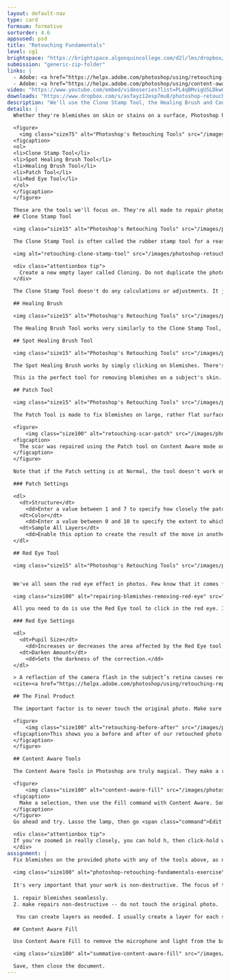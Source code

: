 ```yaml
---
layout: default-nav
type: card
formsum: formative
sortorder: 4.6
appsused: psd
title: "Retouching Fundamentals"
level: cg1
brightspace: "https://brightspace.algonquincollege.com/d2l/lms/dropbox/user/folder_submit_files.d2l?db=84514&grpid=0&isprv=0&bp=0&ou=92671"
submission: "generic-zip-folder"
links: |
  - Adobe: <a href="https://helpx.adobe.com/photoshop/using/retouching-repairing-images.html" target="_blank" title="Adobe: Retouch & Repair Photos">Retouch & Repair Photos</a>
  - Adobe: <a href="https://helpx.adobe.com/photoshop/using/content-aware-patch-move.html" title="Adobe: Content-Aware Patch and Move" target="_blank">Content-Aware Patch and Move</a>
video: "https://www.youtube.com/embed/videoseries?list=PL4qBMvigUSLDkwOG1w_wxTWQLU3tf88Bi"
downloads: "https://www.dropbox.com/s/asfayz12esp7mu8/photoshop-retouching-fundamentals.zip?dl=1"
description: "We'll use the Clone Stamp Tool, the Healing Brush and Content Aware tools to remove blemishes from a photograph."
details: |
  Whether they're blemishes on skin or stains on a surface, Photoshop has a tool to remove them quite easily. Our focus here will be on working non-destructively. That means that we don't want to paint on the original photo at all. The added advantage working this way is that our painting will be accessible on their own layers.

  <figure>
    <img class="size75" alt="Photoshop's Retouching Tools" src="/images/photoshop-retouching-fundamentals/tool-icons-psd-cloning.svg">
  <figcaption>
  <ol>
  <li>Clone Stamp Tool</li>
  <li>Spot Healing Brush Tool</li>
  <li>Healing Brush Tool</li>
  <li>Patch Tool</li>
  <li>Red Eye Tool</li>
  </ol>
  </figcaption>
  </figure>

  These are the tools we'll focus on. They're all made to repair photographs.
  ## Clone Stamp Tool

  <img class="size15" alt="Photoshop's Retouching Tools" src="/images/photoshop-retouching-fundamentals/tool-icon-clone-stamp.svg">

  The Clone Stamp Tool is often called the rubber stamp tool for a reason. It works very similarly. You take a sample on your photo, then you replicate it at another location. The goal is most often to cover up something under the cloning.

  <img alt="retouching-clone-stamp-tool" src="/images/photoshop-retouching-fundamentals/retouching-clone-stamp-tool.jpg" class="size100">

  <div class="attentionbox tip">
    Create a new empty layer called Cloning. Do not duplicate the photo's layer.
  </div>

  The Clone Stamp Tool doesn't do any calculations or adjustments. It just clones the pixels you sampled, no matter whether they match or not.

  ## Healing Brush

  <img class="size15" alt="Photoshop's Retouching Tools" src="/images/photoshop-retouching-fundamentals/tool-icon-spot-healing-brush.svg">

  The Healing Brush Tool works very similarly to the Clone Stamp Tool, except that it's a smarter tool. You need to sample an area first. When you release the mouse while cloning, it evaluates the surrounding pixels then adjusts the cloned pixels to blend into their surroundings.

  ## Spot Healing Brush Tool

  <img class="size15" alt="Photoshop's Retouching Tools" src="/images/photoshop-retouching-fundamentals/tool-icon-healing-brush.svg">

  The Spot Healing Brush works by simply clicking on blemishes. There's no need to sample pixels first. Just adjust the diameter and hardness of your brush, then click away. Just make sure you're on a new, empty layer.

  This is the perfect tool for removing blemishes on a subject's skin. It should be your go-to tool. If you find it not bending to your will, go back to the Clone Stamp Tool.

  ## Patch Tool

  <img class="size15" alt="Photoshop's Retouching Tools" src="/images/photoshop-retouching-fundamentals/tool-icon-patch-tool.svg">

  The Patch Tool is made to fix blemishes on large, rather flat surfaces in a photo. The idea is that you drag a good part of the photo on top of a damaged part of the photo. The tool does the work of blending the patch into its surroundings.

  <figure>
      <img class="size100" alt="retouching-scar-patch" src="/images/photoshop-retouching-fundamentals/retouching-scar-patch.jpg">
  <figcaption>
    The scar was repaired using the Patch tool on Content Aware mode on its own layer.
  </figcaption>
  </figure>

  Note that if the Patch setting is at Normal, the tool doesn't work on a separate layer. It's best to set it to Content Aware, then work on a new empty layer named Patching.

  ### Patch Settings

  <dl>
    <dt>Structure</dt>
      <dd>Enter a value between 1 and 7 to specify how closely the patch should reflect existing image patterns. If you enter 7, the patch adheres very strongly to existing image patterns. If you enter 1, the patch adheres very loosely to the existing image patterns.</dd>
    <dt>Color</dt>
      <dd>Enter a value between 0 and 10 to specify the extent to which you want Photoshop to apply algorithmic color-blending to the patch. If you enter 0, color blending is disabled. A Color value of 10 applies maximum color blending.</dd>
    <dt>Sample All Layers</dt>
      <dd>Enable this option to create the result of the move in another layer using information from all layers. Select the target layer in the Layers panel.</dd>
  </dl>

  ## Red Eye Tool

  <img class="size15" alt="Photoshop's Retouching Tools" src="/images/photoshop-retouching-fundamentals/tool-icon-red-eye.svg">


  We've all seen the red eye effect in photos. Few know that it comes from light from your flash bouncing off the blood vessels at the back of the eye to return to your camera. Happily, there's a dedicated tool to fix this in Photoshop.

  <img class="size100" alt="repairing-blemishes-removing-red-eye" src="/images/photoshop-retouching-fundamentals/repairing-blemishes-removing-red-eye.jpg">

  All you need to do is use the Red Eye tool to click in the red eye. If you are not satisfied with the result, undo the correction, set one or more of the following options in the options bar, and click the red eye again:

  ### Red Eye Settings

  <dl>
    <dt>Pupil Size</dt>
      <dd>Increases or decreases the area affected by the Red Eye tool.</dd>
    <dt>Darken Amount</dt>
      <dd>Sets the darkness of the correction.</dd>
  </dl>

  > A reflection of the camera flash in the subject’s retina causes red eye. You’ll see it more often when taking pictures in a darkened room because the subject’s iris is wide open. To avoid red eye, use the camera’s red eye reduction feature. Or, better yet, use a separate flash unit that you can mount on the camera farther away from the camera’s lens.
  <cite><a href="https://helpx.adobe.com/photoshop/using/retouching-repairing-images.html" title="Adobe's notes on the Red Eye Tool." target="_blank">From: Adobe</a></cite>

  ## The Final Product

  The important factor is to never touch the original photo. Make sure edits you make are on their own layers. This allows you to return to the photo to make changes. You can also turn off your new layers to see the original photo.

  <figure>
      <img class="size100" alt="retouching-before-after" src="/images/photoshop-retouching-fundamentals/retouching-before-after.jpg">
  <figcaption>This shows you a before and after of our retouched photo. Note that all the edits are on separate layers.
  </figcaption>
  </figure>

  ## Content Aware Tools

  The Content Aware Tools in Photoshop are truly magical. They make a really good guess at how you want to fill in shapes. All you do is lasso the unwanted area, then <span class="command">Edit > Fill > Content Aware Fill</span>. Presto!

  <figure>
      <img class="size100" alt="content-aware-fill" src="/images/photoshop-retouching-fundamentals/content-aware-fill.jpg">
  <figcaption>
    Make a selection, then use the Fill command with Content Aware. Sometimes it needs to be done in sections.
  </figcaption>
  </figure>
  Go ahead and try. Lasso the lamp, then go <span class="command">Edit > Fill > Content Aware...</span> When the surfaces differ a lot, it's better to do it in multiple steps.

  <div class="attentionbox tip">
  If you're zoomed in really closely, you can hold h, then click-hold with your mouse to zoom out and choose another zoom location. Go ahead; give it a whirl.
  </div>
assignment: |
  Fix blemishes on the provided photo with any of the tools above, as needed. Feel free to use an <a href="adjustment-layers.html" target="_blank" title="a"><a href="adjustment-layers.html" title="adjustment layer">adjustment layer</a></a>. You'll likely need them to colour her lips and maybe her eyes. Subtlely.
  
  <img class="size100" alt="photoshop-retouching-fundamentals-exercise" src="/images/photoshop-retouching-fundamentals/photoshop-retouching-fundamentals-exercise.jpg">
  
  It's very important that your work is non-destructive. The focus of this assignment is has two goals:
  
  1. repair blemishes seamlessly.
  2. make repairs non-destructive -- do not touch the original photo.

   You can create layers as needed. I usually create a layer for each separate task. Remember to name all of your layers with a meaningful name.

  ## Content Aware Fill

  Use Content Aware Fill to remove the microphone and light from the background.

  <img class="size100" alt="summative-content-aware-fill" src="/images/photoshop-retouching-fundamentals/summative-content-aware-fill.jpg">

  Save, then close the document.
---
```


